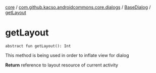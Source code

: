 [core](../../index.md) / [com.github.kacso.androidcommons.core.dialogs](../index.md) / [BaseDialog](index.md) / [getLayout](.)

# getLayout

`abstract fun getLayout(): Int`

This method is being used in order to inflate view for dialog

**Return**
reference to layout resource of current activity

